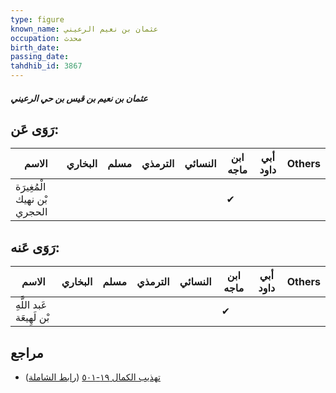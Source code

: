 ```yaml
---
type: figure
known_name: عثمان بن نعيم الرعيني
occupation: محدث
birth_date:
passing_date:
tahdhib_id: 3867
---
```

##### عثمان بن نعيم بن قيس بن حي الرعيني

## رَوَى عَن:
| الاسم                       | البخاري | مسلم | الترمذي | النسائي | ابن ماجه | أبي داود | Others |
| --------------------------- | ------- | ---- | ------- | ------- | -------- | -------- | ------ |
| الْمُغِيرَة بْن نهيك الحجري |         |      |         |         | ✔        |          |        |
## رَوَى عَنه:
| الاسم                     | البخاري | مسلم | الترمذي | النسائي | ابن ماجه | أبي داود | Others |
| ------------------------- | ------- | ---- | ------- | ------- | -------- | -------- | ------ |
| عَبد اللَّهِ بْن لَهِيعَة |         |      |         |         | ✔        |          |        |
## مراجع
- [تهذيب الكمال ١٩-٥٠١](obsidian://open?vault=Tahdhib-al-Kamal&file=Figures/٣٨٦٧-عثمان%20بن%20نعيم%20بن%20قيس%20بن%20حي%20الرعيني) ([رابط الشاملة](https://shamela.ws/book/3722/10075))